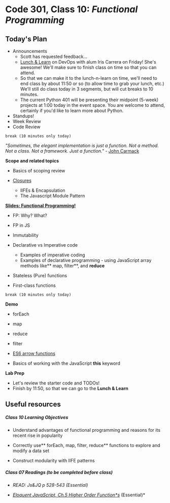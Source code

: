 # Code 301, Class 10: ***Functional Programming***

## Today's Plan

- Announcements
	- Scott has requested feedback...
	- [Lunch & Learn](https://www.eventbrite.com/e/lunch-learn-with-iris-carrera-discovering-devops-tickets-30357437914) on DevOps with alum Iris Carrera on Friday! She's awesome! We'll make sure to finish class on time so that you can attend.
	- So that we can make it to the lunch-n-learn on time, we'll need to end class by about 11:50 or so (to allow time to grab your lunch, etc.) We'll still do class today in 3 segments, but will cut breaks to 10 minutes.
	- The current Python 401 will be presenting their midpoint (5-week) projects at 1:00 today in the event space. You are welcome to attend, certainly if you'd like to learn more about Python.
- Standups!
- Week Review
- Code Review

`break (10 minutes only today)`

*"Sometimes, the elegant implementation is just a function.  Not a method.  Not a class.  Not a framework.  Just a function."* - [John Carmack](https://twitter.com/id_aa_carmack/status/53512300451201024)

**Scope and related topics**

- Basics of scoping review

- [Closures](https://www.joezimjs.com/javascript/javascript-closures-and-the-module-pattern/)
	- IIFEs & Encapsulation
	- The Javascript Module Pattern

[**Slides: Functional Programming!**](10-functional-programming.pdf)

- FP: Why? What?

- FP in JS

- Immutability

- Declarative vs Imperative code

	- Examples of imperative coding
	- Examples of declarative programming - using JavaScript array methods like** map, filter**, and **reduce**

- Stateless (Pure) functions

- First-class functions

`break (10 minutes only today)`


**Demo**

- forEach

- map

- reduce

- filter

- [ES6 arrow functions](https://developer.mozilla.org/en-US/docs/Web/JavaScript/Reference/Functions/Arrow_functions)

- Basics of working with the JavaScript **this** keyword

**Lab Prep**

- Let's review the starter code and TODOs!
- Finish by 11:50, so that we can go to the **Lunch & Learn**


## Useful resources

##### Class 10 Learning Objectives

* Understand advantages of functional programming and reasons for its recent rise in popularity

* Correctly use** forEach, map, filter, reduce** functions to explore and modify a data set

* Construct modularity with IIFE patterns

##### Class 07 Readings (to be completed before class)

* *READ: Js&JQ p 528-543 (Essential)*

* *[Eloquent JavaScript, Ch.5 Higher Order Function*s](http://eloquentjavascript.net/05_higher_order.html)* (Essential)*
